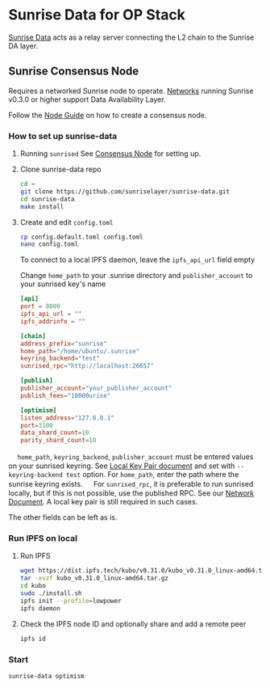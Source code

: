 # Sunrise Data for OP Stack

[Sunrise Data](https://github.com/sunriselayer/sunrise-data) acts as a relay server connecting the L2 chain to the Sunrise DA layer.

## Sunrise Consensus Node

Requires a networked Sunrise node to operate. [Networks](../../../node/networks/README.md) running Sunrise v0.3.0 or higher support Data Availability Layer.

Follow the [Node Guide](../../../node/types/consensus/README.md) on how to create a consensus node.

### How to set up sunrise-data

1. Running `sunrised`
See [Consensus Node](../../node/types/consensus/full-consensus-node.md) for setting up.

1. Clone sunrise-data repo

   ```bash
   cd ~
   git clone https://github.com/sunriselayer/sunrise-data.git
   cd sunrise-data
   make install
   ```

1. Create and edit `config.toml`

   ```bash
   cp config.default.toml config.toml
   nano config.toml
   ```

   To connect to a local IPFS daemon, leave the `ipfs_api_url` field empty

   Change `home_path` to your .sunrise directory and `publisher_account` to your sunrised key's name

   ```toml
   [api]
   port = 8000
   ipfs_api_url = ""
   ipfs_addrinfo = ""

   [chain]
   address_prefix="sunrise"
   home_path="/home/ubuntu/.sunrise"
   keyring_backend="test"
   sunrised_rpc="http://localhost:26657"
   
   [publish]
   publisher_account="your_publisher_account"
   publish_fees="10000urise"

   [optimism]
   listen_address="127.0.0.1"
   port=3100
   data_shard_count=10
   parity_shard_count=10
   ```

　 `home_path`, `keyring_backend`, `publisher_account` must be entered values on your sunrised keyring.
   See [Local Key Pair document](../../../node/types/consensus/full-consensus-node.md#create-or-restore-a-local-key-pair) and set with `--keyring-backend test` option.
   For `home_path`, enter the path where the sunrise keyring exists.
　 
   For `sunrised_rpc`, it is preferable to run sunrised locally, but if this is not possible, use the published RPC. See our [Network Document](../../../node/networks/README.md). A local key pair is still required in such cases.

   The other fields can be left as is.

### Run IPFS on local

1. Run IPFS

   ```bash
   wget https://dist.ipfs.tech/kubo/v0.31.0/kubo_v0.31.0_linux-amd64.tar.gz
   tar -xvzf kubo_v0.31.0_linux-amd64.tar.gz
   cd kubo
   sudo ./install.sh
   ipfs init --profile=lowpower
   ipfs daemon
   ```

1. Check the IPFS node ID and optionally share and add a remote peer

   ```bash
   ipfs id
   ```

### Start

```bash
sunrise-data optimism
```
